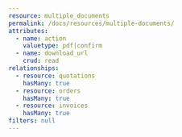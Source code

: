 ```yaml
---
resource: multiple_documents
permalink: /docs/resources/multiple-documents/
attributes:
  - name: action
    valuetype: pdf|confirm
  - name: download_url
    crud: read
relationships:
  - resource: quotations
    hasMany: true
  - resource: orders
    hasMany: true
  - resource: invoices
    hasMany: true
filters: null
---
```

